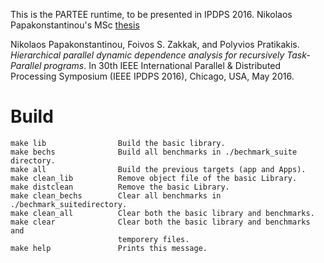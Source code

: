 This is the PARTEE runtime, to be presented in IPDPS 2016.
Nikolaos Papakonstantinou's MSc [thesis](https://dl.dropboxusercontent.com/u/6873550/thesis.pdf)

Nikolaos Papakonstantinou, Foivos S. Zakkak, and Polyvios Pratikakis.
*Hierarchical parallel dynamic dependence analysis for recursively
Task-Parallel programs*.  In 30th IEEE International Parallel &
Distributed Processing Symposium (IEEE IPDPS 2016), Chicago, USA, May
2016.

# Build

```
make lib                Build the basic library.
make bechs              Build all benchmarks in ./bechmark_suite directory.
make all                Build the previous targets (app and Apps).
make clean_lib          Remove object file of the basic Library.
make distclean          Remove the basic Library.
make clean_bechs        Clear all benchmarks in ./bechmark_suitedirectory.
make clean_all          Clear both the basic library and benchmarks.
make clear              Clear both the basic library and benchmarks and
                        temporery files.
make help               Prints this message.
```
